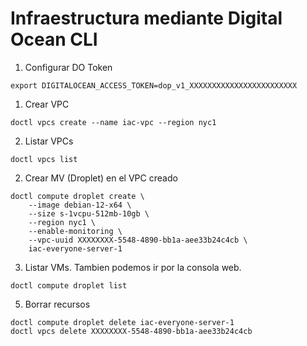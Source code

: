 # Infraestructura mediante Digital Ocean CLI

1. Configurar DO Token
```shell
export DIGITALOCEAN_ACCESS_TOKEN=dop_v1_XXXXXXXXXXXXXXXXXXXXXXXX
```
1. Crear VPC
```
doctl vpcs create --name iac-vpc --region nyc1
```

2. Listar VPCs
```shell
doctl vpcs list
```

2. Crear MV (Droplet) en el VPC creado
```shell
doctl compute droplet create \
    --image debian-12-x64 \
    --size s-1vcpu-512mb-10gb \
    --region nyc1 \
    --enable-monitoring \
    --vpc-uuid XXXXXXXX-5548-4890-bb1a-aee33b24c4cb \
    iac-everyone-server-1
```

3. Listar VMs. Tambien podemos ir por la consola web.
```shell
doctl compute droplet list 
```

5. Borrar recursos
```shell
doctl compute droplet delete iac-everyone-server-1
doctl vpcs delete XXXXXXXX-5548-4890-bb1a-aee33b24c4cb
```
